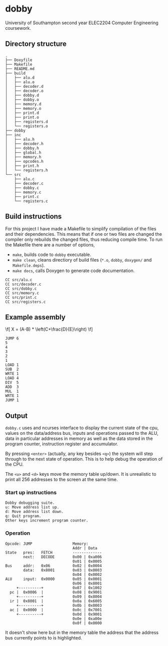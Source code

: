 # dobby

University of Southampton second year ELEC2204 Computer Engineering coursework.

## Directory structure

```
.
├── Doxyfile
├── Makefile
├── README.md
├── build
│   ├── alu.d
│   ├── alu.o
│   ├── decoder.d
│   ├── decoder.o
│   ├── dobby.d
│   ├── dobby.o
│   ├── memory.d
│   ├── memory.o
│   ├── print.d
│   ├── print.o
│   ├── registers.d
│   └── registers.o
├── dobby
├── inc
│   ├── alu.h
│   ├── decoder.h
│   ├── dobby.h
│   ├── global.h
│   ├── memory.h
│   ├── opcodes.h
│   ├── print.h
│   └── registers.h
└── src
    ├── alu.c
    ├── decoder.c
    ├── dobby.c
    ├── memory.c
    ├── print.c
    └── registers.c
```

## Build instructions

For this project I have made a Makefile to simplify compilation of the files
and their dependencies. This means that if one or two files are changed the
compiler only rebuilds the changed files, thus reducing compile time. To run the
Makefile there are a number of options,
* `make`, builds code to `dobby` executable.
* `make clean`, cleans directiory of build files (`*.o`, `dobby`, `doxygen/` and `Makefile.deps`).
* `make docs`, calls Doxygen to generate code documentation.

```
CC src/alu.c
CC src/decoder.c
CC src/dobby.c
CC src/memory.c
CC src/print.c
CC src/registers.c
```

## Example assembly

\f[ X = (A-B) * \left(C+\frac{D}{E}\right) \f]

```
JUMP 6
5
4
3
2
1
LOAD 1
SUB  2
WRTE 1
LOAD 4
DIV  5
ADD  3
MUL  1
WRTE 1
JUMP 1
```

## Output

`dobby.c` uses and ncurses interface to display the current state of the cpu,
values on the data/address bus, inputs and operations passed to the ALU, data
in particular addresses in memory as well as the data stored in the program
counter, instruction register and accumulator.

By pressing `<enter>` (actually, any key besides `<q>`) the system will step
through to the next state of operation. This is to help debug the operation of
the CPU.

The `<u>` and `<d>` keys move the memory table up/down. It is unrealistic to
print all 256 addresses to the screen at the same time.

### Start up instructions

```
Dobby debugging suite.
u: Move address list up.
d: Move address list down.
q: Quit program.
Other keys increment program counter.
```

### Operation

```
Opcode: JUMP                  Memory:
                              Addr | Data
State   pres:   FETCH         -------------
        next:   DECODE        0x00 | 0xa006
                              0x01 | 0x0005
Bus     addr:   0x06          0x02 | 0x0004
        data:   0x8001        0x03 | 0x0003
                              0x04 | 0x0002
ALU     input:  0x0000        0x05 | 0x0001
                              0x06 | 0x8001
     +----------+             0x07 | 0x1002
  pc |  0x0006  |             0x08 | 0x9001
     +----------+             0x09 | 0x8004
  ir |  0x8001  |             0x0a | 0x6005
     +----------+             0x0b | 0x0003
  ac |  0x0000  |             0x0c | 0x7001
     +----------+             0x0d | 0x9001
                              0x0e | 0xa00e
                              0x0f | 0x0000
```

It doesn't show here but in the memory table the address that the address bus
currently points to is highlighted.
